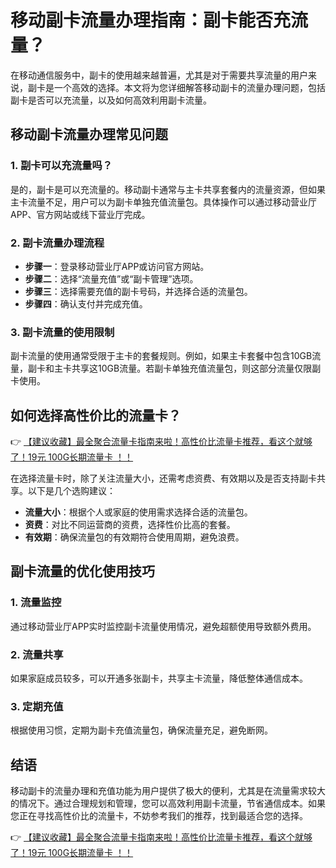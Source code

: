 # 移动副卡流量办理指南：副卡能否充流量？

在移动通信服务中，副卡的使用越来越普遍，尤其是对于需要共享流量的用户来说，副卡是一个高效的选择。本文将为您详细解答移动副卡的流量办理问题，包括副卡是否可以充流量，以及如何高效利用副卡流量。

## 移动副卡流量办理常见问题

### 1. 副卡可以充流量吗？
是的，副卡是可以充流量的。移动副卡通常与主卡共享套餐内的流量资源，但如果主卡流量不足，用户可以为副卡单独充值流量包。具体操作可以通过移动营业厅APP、官方网站或线下营业厅完成。

### 2. 副卡流量办理流程
- **步骤一**：登录移动营业厅APP或访问官方网站。
- **步骤二**：选择“流量充值”或“副卡管理”选项。
- **步骤三**：选择需要充值的副卡号码，并选择合适的流量包。
- **步骤四**：确认支付并完成充值。

### 3. 副卡流量的使用限制
副卡流量的使用通常受限于主卡的套餐规则。例如，如果主卡套餐中包含10GB流量，副卡和主卡共享这10GB流量。若副卡单独充值流量包，则这部分流量仅限副卡使用。

## 如何选择高性价比的流量卡？

👉 [【建议收藏】最全聚合流量卡指南来啦！高性价比流量卡推荐，看这个就够了！19元 100G长期流量卡 ！！](https://bit.ly/Liuliangka)

在选择流量卡时，除了关注流量大小，还需考虑资费、有效期以及是否支持副卡共享。以下是几个选购建议：
- **流量大小**：根据个人或家庭的使用需求选择合适的流量包。
- **资费**：对比不同运营商的资费，选择性价比高的套餐。
- **有效期**：确保流量包的有效期符合使用周期，避免浪费。

## 副卡流量的优化使用技巧

### 1. 流量监控
通过移动营业厅APP实时监控副卡流量使用情况，避免超额使用导致额外费用。

### 2. 流量共享
如果家庭成员较多，可以开通多张副卡，共享主卡流量，降低整体通信成本。

### 3. 定期充值
根据使用习惯，定期为副卡充值流量包，确保流量充足，避免断网。

## 结语

移动副卡的流量办理和充值功能为用户提供了极大的便利，尤其是在流量需求较大的情况下。通过合理规划和管理，您可以高效利用副卡流量，节省通信成本。如果您正在寻找高性价比的流量卡，不妨参考我们的推荐，找到最适合您的选择。

👉 [【建议收藏】最全聚合流量卡指南来啦！高性价比流量卡推荐，看这个就够了！19元 100G长期流量卡 ！！](https://bit.ly/Liuliangka)